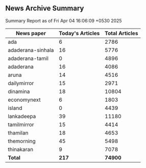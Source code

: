 <!-- @format -->
## News Archive Summary

Summary Report as of Fri Apr 04 16:06:09 +0530 2025

| News paper         | Today's Articles | Total Articles |
|--------------------|------------------|----------------|
| ada               | 6          | 2786        |
| adaderana-sinhala               | 16          | 5776        |
| adaderana-tamil               | 0          | 4896        |
| adaderana               | 16          | 4086        |
| aruna               | 14          | 4516        |
| dailymirror               | 15          | 2971        |
| dinamina               | 18          | 10804        |
| economynext               | 6          | 1803        |
| island               | 0          | 4439        |
| lankadeepa               | 39          | 11180        |
| tamilmirror               | 15          | 4414        |
| thamilan               | 18          | 4653        |
| themorning               | 45          | 5498        |
| thinakaran               | 9          | 7078        |
| **Total**          | **217**      | **74900** |

